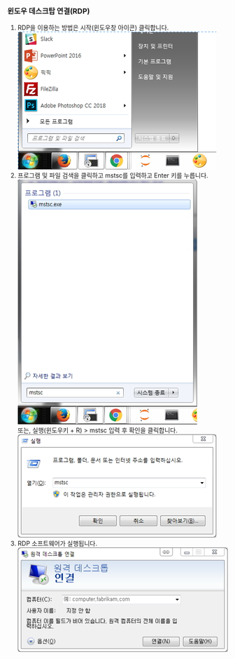 ### 윈도우 데스크탑 연결(RDP)  
1. RDP을 이용하는 방법은 시작(윈도우창 아이콘) 클릭합니다.  
![프로그램 및 파일 검색](img/01_rdp_windowskey.jpg)  
2. 프로그램 및 파일 검색을 클릭하고 mstsc를 입력하고 Enter 키를 누릅니다.  
![mstsc](img/02_rdp_mstsc.jpg)  
또는, 실행(윈도우키 + R) > mstsc 입력 후 확인을 클릭합니다.  
![mstsc](img/03_rdp_mstsc2.jpg)  
3. RDP 소프트웨어가 실행됩니다.  
![RDP](img/04_rdp_software.jpg)  
